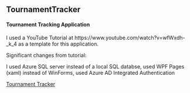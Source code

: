 <H2> TournamentTracker</H2>
<H4> Tournament Tracking Application </H4>
<p> I used a YouTube Tutorial at https://www.youtube.com/watch?v=wfWxdh-_k_4 as a template for this application.</p>
<p> Significant changes from tutorial: </p>
                I used Azure SQL server instead of a local SQL databse, used WPF Pages (xaml) instead of WinForms, used Azure AD Integrated Authentication

<a href="https://dabina2018.github.io/TournamentTracker/"> Tournament Tracker </a>
